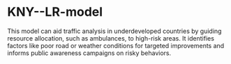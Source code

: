# KNY--LR-model
This model can aid traffic analysis in underdeveloped countries by guiding resource allocation, such as ambulances, to high-risk areas. It identifies factors like poor road or weather conditions for targeted improvements and informs public awareness campaigns on risky behaviors. 
